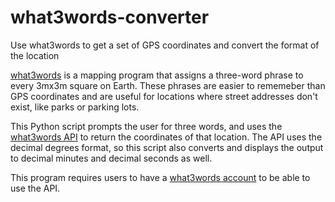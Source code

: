 # what3words-converter
Use what3words to get a set of GPS coordinates and convert the format of the location

[what3words](https://what3words.com/clip.apples.leap) is a mapping program that assigns a three-word phrase to every 3mx3m square on Earth. These phrases are easier to rememeber than GPS coordinates and are useful for locations where street addresses don't exist, like parks or parking lots.

This Python script prompts the user for three words, and uses the [what3words API](https://developer.what3words.com/public-api/docs#overview) to return the coordinates of that location. The API uses the decimal degrees format, so this script also converts and displays the output to decimal minutes and decimal seconds as well.

This program requires users to have a [what3words account](https://what3words.com/select-plan?referrer=/public-api&currency=USD) to be able to use the API.
